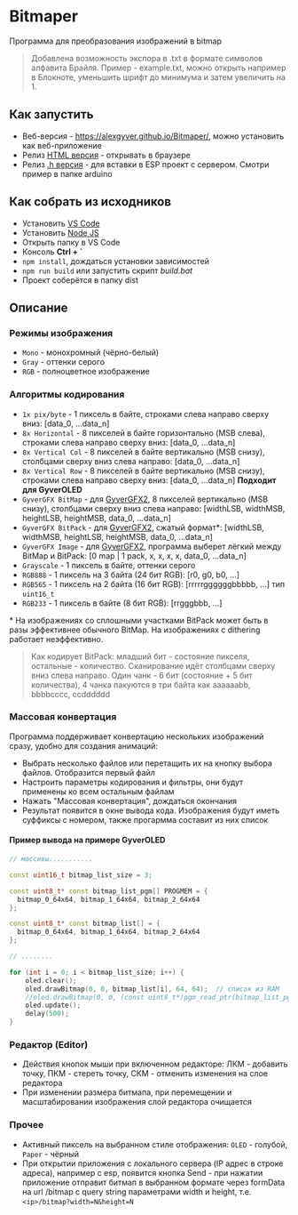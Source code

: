 # Bitmaper
Программа для преобразования изображений в bitmap

> Добавлена возможность экспора в .txt в формате символов алфавита Брайля. Пример - example.txt, можно открыть например в Блокноте, уменьшить шрифт до минимума и затем увеличить на 1.

## Как запустить
- Веб-версия - https://alexgyver.github.io/Bitmaper/, можно установить как веб-приложение
- Релиз [HTML версия](https://github.com/AlexGyver/Bitmaper/releases/latest/download/bitmaper.html) - открывать в браузере
- Релиз [.h версия](https://github.com/AlexGyver/Bitmaper/releases/latest/download/bitmaper.h) - для вставки в ESP проект с сервером. Смотри пример в папке arduino

## Как собрать из исходников
- Установить [VS Code](https://code.visualstudio.com/download)
- Установить [Node JS](https://nodejs.org/en/download/prebuilt-installer)
- Открыть папку в VS Code
- Консоль **Ctrl + `**
- `npm install`, дождаться установки зависимостей
- `npm run build` или запустить скрипт *build.bat*
- Проект соберётся в папку dist

## Описание
### Режимы изображения
- `Mono` - монохромный (чёрно-белый)
- `Gray` - оттенки серого
- `RGB` - полноцветное изображение

### Алгоритмы кодирования
- `1x pix/byte` - 1 пиксель в байте, строками слева направо сверху вниз: [data_0, ...data_n]
- `8x Horizontal` - 8 пикселей в байте горизонтально (MSB слева), строками слева направо сверху вниз: [data_0, ...data_n]
- `8x Vertical Col` - 8 пикселей в байте вертикально (MSB снизу), столбцами сверху вниз слева направо: [data_0, ...data_n]
- `8x Vertical Row` - 8 пикселей в байте вертикально (MSB снизу), строками слева направо сверху вниз: [data_0, ...data_n] **Подходит для GyverOLED**
- `GyverGFX BitMap` - для [GyverGFX2](https://github.com/GyverLibs/GyverGFX2), 8 пикселей вертикально (MSB снизу), столбцами сверху вниз слева направо: [widthLSB, widthMSB, heightLSB, heightMSB, data_0, ...data_n]
- `GyverGFX BitPack` - для [GyverGFX2](https://github.com/GyverLibs/GyverGFX2), сжатый формат*: [widthLSB, widthMSB, heightLSB, heightMSB, data_0, ...data_n]
- `GyverGFX Image` - для [GyverGFX2](https://github.com/GyverLibs/GyverGFX2), программа выберет лёгкий между BitMap и BitPack: [0 map | 1 pack, x, x, x, x, data_0, ...data_n]
- `Grayscale` - 1 пиксель в байте, оттенки серого
- `RGB888` - 1 пиксель на 3 байта (24 бит RGB): [r0, g0, b0, ...]
- `RGB565` - 1 пиксель на 2 байта (16 бит RGB): [rrrrrggggggbbbbb, ...] тип `uint16_t`
- `RGB233` - 1 пиксель в байте (8 бит RGB): [rrgggbbb, ...]

\* На изображениях со сплошными участками BitPack может быть в разы эффективнее обычного BitMap. На изображениях с dithering работает неэффективно.

> Как кодирует BitPack: младший бит - состояние пикселя, остальные - количество. Сканирование идёт столбцами сверху вниз слева направо. Один чанк - 6 бит (состояние + 5 бит количества), 4 чанка пакуются в три байта как aaaaaabb, bbbbcccc, ccdddddd

### Массовая конвертация
Программа поддерживает конвертацию нескольких изображений сразу, удобно для создания анимаций:
- Выбрать несколько файлов или перетащить их на кнопку выбора файлов. Отобразится первый файл
- Настроить параметры кодирования и фильтры, они будут применены ко всем остальным файлам
- Нажать "Массовая конвертация", дождаться окончания
- Результат появится в окне вывода кода. Изображения будут иметь суффиксы с номером, также прогармма составит из них список

#### Пример вывода на примере GyverOLED
```cpp
// массивы...........

const uint16_t bitmap_list_size = 3;

const uint8_t* const bitmap_list_pgm[] PROGMEM = {
  bitmap_0_64x64, bitmap_1_64x64, bitmap_2_64x64
};

const uint8_t* const bitmap_list[] = {
  bitmap_0_64x64, bitmap_1_64x64, bitmap_2_64x64
};

// ........

for (int i = 0; i < bitmap_list_size; i++) {
    oled.clear();
    oled.drawBitmap(0, 0, bitmap_list[i], 64, 64);  // список из RAM
    //oled.drawBitmap(0, 0, (const uint8_t*)pgm_read_ptr(bitmap_list_pgm + i), 64, 64);  // список из PGM
    oled.update();
    delay(500);
}
```

### Редактор (Editor)
- Действия кнопок мыши при включенном редакторе: ЛКМ - добавить точку, ПКМ - стереть точку, СКМ - отменить изменения на слое редактора
- При изменении размера битмапа, при перемещении и масштабировании изображения слой редактора очищается

### Прочее
- Активный пиксель на выбранном стиле отображения: `OLED` - голубой, `Paper` - чёрный
- При открытии приложения с локального сервера (IP адрес в строке адреса), например с esp, появится кнопка Send - при нажатии приложение отправит битмап в выбранном формате через formData на url /bitmap с query string параметрами width и height, т.е. `<ip>/bitmap?width=N&height=N`
